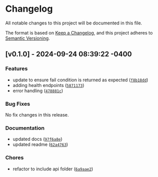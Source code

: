# Changelog

All notable changes to this project will be documented in this file.

The format is based on [Keep a Changelog](https://keepachangelog.com/en/1.1.0/),
and this project adheres to [Semantic Versioning](https://semver.org/spec/v2.0.0.html).

## [v0.1.0] - 2024-09-24 08:39:22 -0400

### Features

- update to ensure fail condition is returned as expected ([`f8b18dd`](https://github.com/mpazaryna/trading_kit_fastapi/commit/f8b18dd5bd7cc55bcbad2a0ec6535aa50c085734))
- adding health endpoints ([`5871173`](https://github.com/mpazaryna/trading_kit_fastapi/commit/5871173142d61de4605d339949d9ea19bf22753e))
- error handling ([`478881c`](https://github.com/mpazaryna/trading_kit_fastapi/commit/478881c6e443c964334a0d1eb8f90f7313b9e4d2))

### Bug Fixes

No fix changes in this release.

### Documentation

- updated docs ([`97f6a8e`](https://github.com/mpazaryna/trading_kit_fastapi/commit/97f6a8e5b88dccdb34f766e4eab881fbf6347112))
- updated readme ([`62a4763`](https://github.com/mpazaryna/trading_kit_fastapi/commit/62a4763d6e39b447171a6f010789086c603d2651))

### Chores

- refactor to include api folder ([`6a9aae2`](https://github.com/mpazaryna/trading_kit_fastapi/commit/6a9aae2eca358a9107b9b9221e5b0bb850be867d))

